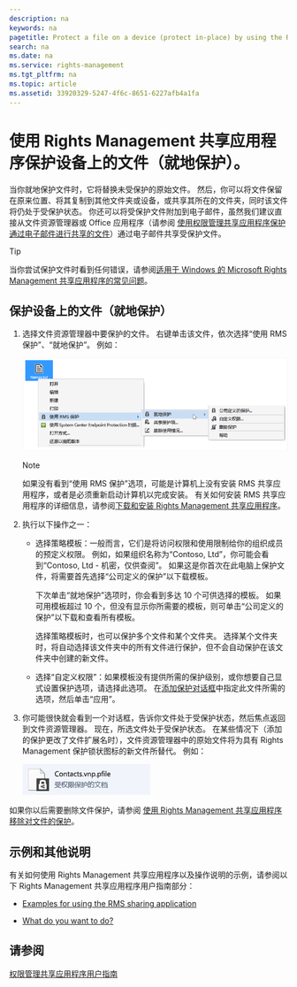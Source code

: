 ```yaml
---
description: na
keywords: na
pagetitle: Protect a file on a device (protect in-place) by using the Rights Management sharing application
search: na
ms.date: na
ms.service: rights-management
ms.tgt_pltfrm: na
ms.topic: article
ms.assetid: 33920329-5247-4f6c-8651-6227afb4a1fa
---
```

# 使用 Rights Management 共享应用程序保护设备上的文件（就地保护）。
当你就地保护文件时，它将替换未受保护的原始文件。 然后，你可以将文件保留在原来位置、将其复制到其他文件夹或设备，或共享其所在的文件夹，同时该文件将仍处于受保护状态。 你还可以将受保护文件附加到电子邮件，虽然我们建议直接从文件资源管理器或 Office 应用程序（请参阅 [使用权限管理共享应用程序保护通过电子邮件进行共享的文件](../Topic/Protect_a_file_that_you_share_by_email_by_using_the_Rights_Management_sharing_application.md)）通过电子邮件共享受保护文件。

> [!TIP]
> 当你尝试保护文件时看到任何错误，请参阅[适用于 Windows 的 Microsoft Rights Management 共享应用程序的常见问题](http://go.microsoft.com/fwlink/?LinkId=303971)。

## 保护设备上的文件（就地保护）

1.  选择文件资源管理器中要保护的文件。 右键单击该文件，依次选择“使用 RMS 保护”、“就地保护”。 例如：

    ![](../Image/ADRMS_MSRMSApp_SP_CompanyDefined.png)

    > [!NOTE]
    > 如果没有看到“使用 RMS 保护”选项，可能是计算机上没有安装 RMS 共享应用程序，或者是必须重新启动计算机以完成安装。 有关如何安装 RMS 共享应用程序的详细信息，请参阅[下载和安装 Rights Management 共享应用程序](../Topic/Download_and_install_the_Rights_Management_sharing_application.md)。

2.  执行以下操作之一：

    -   选择策略模板：一般而言，它们是将访问权限和使用限制给你的组织成员的预定义权限。 例如，如果组织名称为“Contoso, Ltd”，你可能会看到“Contoso, Ltd - 机密，仅供查阅”。 如果这是你首次在此电脑上保护文件，将需要首先选择“公司定义的保护”以下载模板。

        下次单击“就地保护”选项时，你会看到多达 10 个可供选择的模板。 如果可用模板超过 10 个，但没有显示你所需要的模板，则可单击“公司定义的保护”以下载和查看所有模板。

        选择策略模板时，也可以保护多个文件和某个文件夹。 选择某个文件夹时，将自动选择该文件夹中的所有文件进行保护，但不会自动保护在该文件夹中创建的新文件。

    -   选择“自定义权限”：如果模板没有提供所需的保护级别，或你想要自己显式设置保护选项，请选择此选项。 在[添加保护对话框](http://technet.microsoft.com/library/dn574738.aspx)中指定此文件所需的选项，然后单击“应用”。

3.  你可能很快就会看到一个对话框，告诉你文件处于受保护状态，然后焦点返回到文件资源管理器。 现在，所选文件处于受保护状态。 在某些情况下（添加的保护更改了文件扩展名时），文件资源管理器中的原始文件将为具有 Rights Management 保护锁状图标的新文件所替代。 例如：

    ![](../Image/ADRMS_MSRMSApp_Pfile.png)

如果你以后需要删除文件保护，请参阅 [使用 Rights Management 共享应用程序移除对文件的保护](../Topic/Remove_protection_from_a_file_by_using_the_Rights_Management_sharing_application.md)。

## 示例和其他说明
有关如何使用 Rights Management 共享应用程序以及操作说明的示例，请参阅以下 Rights Management 共享应用程序用户指南部分：

-   [Examples for using the RMS sharing application](../Topic/Rights_Management_sharing_application_user_guide.md#BKMK_SharingExamples)

-   [What do you want to do?](../Topic/Rights_Management_sharing_application_user_guide.md#BKMK_SharingInstructions)

## 请参阅
[权限管理共享应用程序用户指南](../Topic/Rights_Management_sharing_application_user_guide.md)

